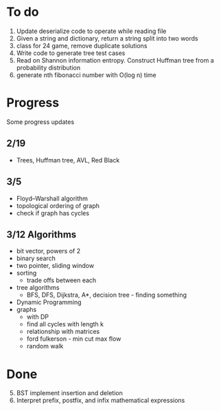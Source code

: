 # To do
1. Update deserialize code to operate while reading file
3. Given a string and dictionary, return a string split into two words
4. class for 24 game, remove duplicate solutions
6. Write code to generate tree test cases
7. Read on Shannon information entropy. Construct Huffman tree from a probability distribution
8. generate nth fibonacci number with O(log n) time

# Progress
Some progress updates

## 2/19
- Trees, Huffman tree, AVL, Red Black

## 3/5
- Floyd–Warshall algorithm
- topological ordering of graph
- check if graph has cycles

## 3/12 Algorithms
- bit vector, powers of 2
- binary search
- two pointer, sliding window
- sorting
  - trade offs between each
- tree algorithms
  - BFS, DFS, Dijkstra, A*, decision tree - finding something
- Dynamic Programming
- graphs
  - with DP
  - find all cycles with length k
  - relationship with matrices
  - ford fulkerson - min cut max flow
  - random walk

# Done
5. BST implement insertion and deletion
2. Interpret prefix, postfix, and infix mathematical expressions


